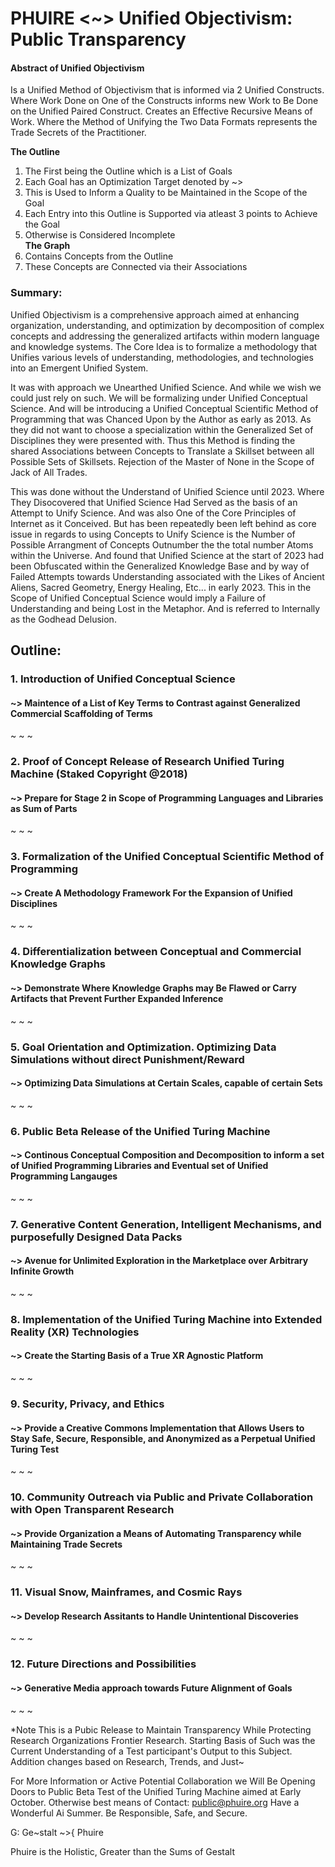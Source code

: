 # PHUIRE <~> Unified Objectivism: Public Transparency

#### Abstract of Unified Objectivism
Is a Unified Method of Objectivism that is informed via 2 Unified Constructs.
Where Work Done on One of the Constructs informs new Work to Be Done on the Unified Paired Construct.
Creates an Effective Recursive Means of Work.
Where the Method of Unifying the Two Data Formats represents the Trade Secrets of the Practitioner.

**The Outline** 
1. The First being the Outline which is a List of Goals
2. Each Goal has an Optimization Target denoted by ~>
 1. This is Used to Inform a Quality to be Maintained in the Scope of the Goal
4. Each Entry into this Outline is Supported via atleast 3 points to Achieve the Goal
 1. Otherwise is Considered Incomplete  
**The Graph**
1. Contains Concepts from the Outline
2. These Concepts are Connected via their Associations


### Summary:
Unified Objectivism is a comprehensive approach aimed at enhancing organization, understanding, and optimization by decomposition of complex concepts and addressing the generalized artifacts within modern language and knowledge systems. The Core Idea is to formalize a methodology that Unifies various levels of understanding, methodologies, and technologies into an Emergent Unified System.

It was with approach we Unearthed Unified Science. And while we wish we could just rely on such. We will be formalizing under Unified Conceptual Science. And will be introducing a Unified Conceptual Scientific Method of Programming that was Chanced Upon by the Author as early as 2013. As they did not want to choose a specialization within the Generalized Set of Disciplines they were presented with. Thus this Method is finding the shared Associations between Concepts to Translate a Skillset between all Possible Sets of Skillsets. Rejection of the Master of None in the Scope of Jack of All Trades.

This was done without the Understand of Unified Science until 2023. Where They Disocovered that Unified Science Had Served as the basis of an Attempt to Unify Science. And was also One of the Core Principles of Internet as it Conceived. But has been repeatedly been left behind as core issue in regards to using Concepts to Unify Science is the Number of Possible Arrangment of Concepts Outnumber the the total number Atoms within the Universe. And found that Unified Science at the start of 2023 had been Obfuscated within the Generalized Knowledge Base and by way of Failed Attempts towards Understanding associated with the Likes of Ancient Aliens, Sacred Geometry, Energy Healing, Etc... in early 2023. This in the Scope of Unified Conceptual Science would imply a Failure of Understanding and being Lost in the Metaphor. And is referred to Internally as the Godhead Delusion.

## Outline:

### 1. Introduction of Unified Conceptual Science
#### ~> Maintence of a List of Key Terms to Contrast against Generalized Commercial Scaffolding of Terms
~ ~ ~
### 2. Proof of Concept Release of Research Unified Turing Machine (Staked Copyright @2018)
#### ~> Prepare for Stage 2 in Scope of Programming Languages and Libraries as Sum of Parts
~ ~ ~
### 3. Formalization of the Unified Conceptual Scientific Method of Programming
#### ~> Create A Methodology Framework For the Expansion of Unified Disciplines
~ ~ ~
### 4. Differentialization between Conceptual and Commercial Knowledge Graphs
#### ~> Demonstrate Where Knowledge Graphs may Be Flawed or Carry Artifacts that Prevent Further Expanded Inference
~ ~ ~
### 5. Goal Orientation and Optimization. Optimizing Data Simulations without direct Punishment/Reward
#### ~> Optimizing Data Simulations at Certain Scales, capable of certain Sets
~ ~ ~
### 6. Public Beta Release of the Unified Turing Machine
#### ~> Continous Conceptual Composition and Decomposition to inform a set of Unified Programming Libraries and Eventual set of Unified Programming Langauges
~ ~ ~
### 7. Generative Content Generation, Intelligent Mechanisms, and purposefully Designed Data Packs
#### ~> Avenue for Unlimited Exploration in the Marketplace over Arbitrary Infinite Growth
~ ~ ~
### 8. Implementation of the Unified Turing Machine into Extended Reality (XR) Technologies
#### ~> Create the Starting Basis of a True XR Agnostic Platform
~ ~ ~
### 9. Security, Privacy, and Ethics
#### ~> Provide a Creative Commons Implementation that Allows Users to Stay Safe, Secure, Responsible, and Anonymized as a Perpetual Unified Turing Test
~ ~ ~
### 10. Community Outreach via Public and Private Collaboration with Open Transparent Research
#### ~> Provide Organization a Means of Automating Transparency while Maintaining Trade Secrets
~ ~ ~
### 11. Visual Snow, Mainframes, and Cosmic Rays
#### ~> Develop Research Assitants to Handle Unintentional Discoveries
~ ~ ~
### 12. Future Directions and Possibilities
#### ~> Generative Media approach towards Future Alignment of Goals
~ ~ ~

*Note This is a Pubic Release to Maintain Transparency While Protecting Research Organizations Frontier Research. Starting Basis of Such was the Current Understanding of a Test participant's Output to this Subject. Addition changes based on Research, Trends, and Just~

For More Information or Active Potential Collaboration we Will Be Opening Doors to Public Beta Test of the Unified Turing Machine aimed at Early October.
Otherwise best means of Contact: public@phuire.org
Have a Wonderful Ai Summer. Be Responsible, Safe, and Secure.

G: Ge~stalt ~>{ Phuire

Phuire is the Holistic, Greater than the Sums of Gestalt
